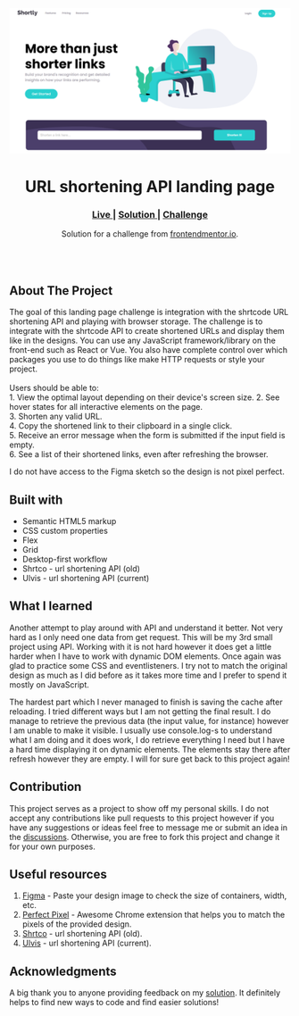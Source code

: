 ![Url Shortening Api](images/project-ss.png)

<h1 align="center">URL shortening API landing page</h1>

<div align="center">
  <h3>
    <a href="https://github.com/Sonu-Dutta/Frontendmentor-url-shortening-api" color="white">
      Live
    </a>
    <span> | </span>
    <a href="">
      Solution
    </a>
   <span> | </span>
    <a href="https://www.frontendmentor.io/challenges/url-shortening-api-landing-page-2ce3ob-G/hub">
      Challenge
    </a>
  </h3>
</div>
<div align="center">
   Solution for a challenge from  <a href="https://www.frontendmentor.io/" target="_blank">frontendmentor.io</a>.
</div>
<br>
<br>
<br>

## About The Project

<p>The goal of this landing page challenge is integration with the shrtcode URL shortening API and playing with browser storage.
The challenge is to integrate with the shrtcode API to create shortened URLs and display them like in the designs.
You can use any JavaScript framework/library on the front-end such as React or Vue. You also have complete control over which packages you use to do things like make HTTP requests or style your project.
<br><br>Users should be able to:
<br>1. View the optimal layout depending on their device's screen size.
2. See hover states for all interactive elements on the page.
<br>
3. Shorten any valid URL.
<br>
4. Copy the shortened link to their clipboard in a single click.
<br>
  5. Receive an error message when the form is submitted if the input field is empty.
  <br>
  6. See a list of their shortened links, even after refreshing the browser.
<br> <p>I do not have access to the Figma sketch so the design is not pixel perfect.</p>

## Built with

- Semantic HTML5 markup
- CSS custom properties
- Flex
- Grid
- Desktop-first workflow
- Shrtco - url shortening API (old)
- Ulvis - url shortening API (current)

## What I learned

Another attempt to play around with API and understand it better. Not very hard as I only need one data from get request. This will be my 3rd small project using API. Working with it is not hard however it does get a little harder when I have to work with dynamic DOM elements. Once again was glad to practice some CSS and eventlisteners. I try not to match the original design as much as I did before as it takes more time and I prefer to spend it mostly on JavaScript.

The hardest part which I never managed to finish is saving the cache after reloading. I tried different ways but I am not getting the final result. I do manage to retrieve the previous data (the input value, for instance) however I am unable to make it visible. I usually use console.log-s to understand what I am doing and it does work, I do retrieve everything I need but I have a hard time displaying it on dynamic elements. The elements stay there after refresh however they are empty. I will for sure get back to this project again!

## Contribution

This project serves as a project to show off my personal skills. I do not accept any contributions like pull requests to this project however if you have any suggestions or ideas feel free to message me or submit an idea in the [discussions](https://github.com/Sonu-Dutta/Frontendmentor-url-shortening-api/discussions). Otherwise, you are free to fork this project and change it for your own purposes.

## Useful resources

1. <a href="https://www.figma.com/">Figma</a> - Paste your design image to check the size of containers, width, etc.
2. <a href="https://chrome.google.com/webstore/detail/perfectpixel-by-welldonec/dkaagdgjmgdmbnecmcefdhjekcoceebi">Perfect Pixel</a> - Awesome Chrome extension that helps you to match the pixels of the provided design.
3. <a href="https://shrtco.de/">Shrtco</a> - url shortening API (old).
4. <a href="https://ulvis.net/developer.html">Ulvis</a> - url shortening API (current).

## Acknowledgments

A big thank you to anyone providing feedback on my <a href="https://www.frontendmentor.io/challenges/url-shortening-api-landing-page-2ce3ob-G/hub">solution</a>. It definitely helps to find new ways to code and find easier solutions!
